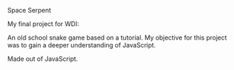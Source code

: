 Space Serpent

My final project for WDI: 

An old school snake game based on a tutorial.
My objective for this project was to gain a deeper understanding of JavaScript.

Made out of JavaScript.